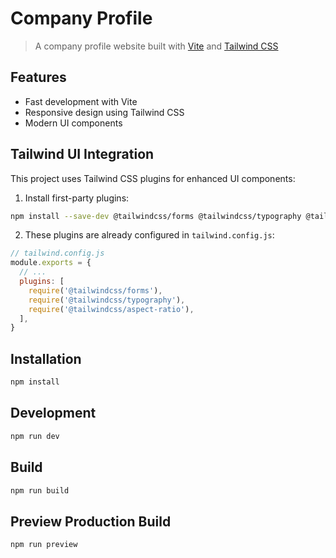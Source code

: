 # Company Profile

> A company profile website built with [Vite](https://github.com/vitejs/vite) and [Tailwind CSS](http://tailwindcss.com/)

## Features
- Fast development with Vite
- Responsive design using Tailwind CSS
- Modern UI components

## Tailwind UI Integration
This project uses Tailwind CSS plugins for enhanced UI components:

1. Install first-party plugins:
```sh
npm install --save-dev @tailwindcss/forms @tailwindcss/typography @tailwindcss/aspect-ratio
```

2. These plugins are already configured in `tailwind.config.js`:
```js
// tailwind.config.js
module.exports = {
  // ...
  plugins: [
    require('@tailwindcss/forms'),
    require('@tailwindcss/typography'),
    require('@tailwindcss/aspect-ratio'),
  ],
}
```

## Installation
```sh
npm install
```

## Development
```sh
npm run dev
```

## Build
```sh
npm run build
```

## Preview Production Build
```sh
npm run preview
```